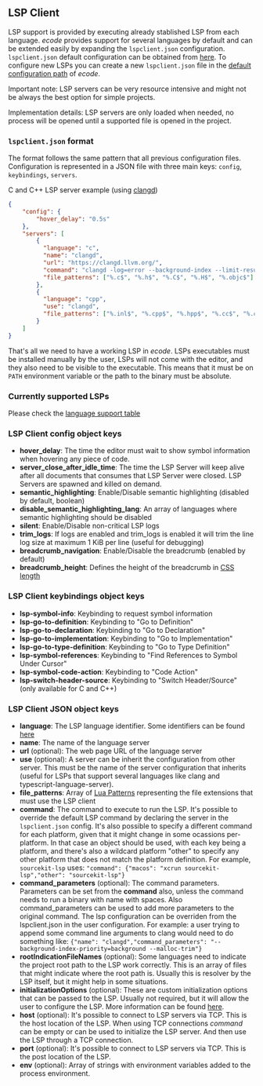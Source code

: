 ## LSP Client

LSP support is provided by executing already stablished LSP from each language.
*ecode* provides support for several languages by default and can be extended easily by expanding the
`lspclient.json` configuration. `lspclient.json` default configuration can be obtained from [here](https://raw.githubusercontent.com/SpartanJ/eepp/develop/bin/assets/plugins/lspclient.json).
To configure new LSPs you can create a new `lspclient.json` file in the [default configuration path](../README.md##plugins-configuration-files-location) of *ecode*.

Important note: LSP servers can be very resource intensive and might not be always the best option for simple projects.

Implementation details: LSP servers are only loaded when needed, no process will be opened until a
supported file is opened in the project.

### `lspclient.json` format

The format follows the same pattern that all previous configuration files. Configuration is represented
in a JSON file with three main keys: `config`, `keybindings`, `servers`.

C and C++ LSP server example (using [clangd](https://clangd.llvm.org/))

```json
{
    "config": {
        "hover_delay": "0.5s"
    },
    "servers": [
        {
          "language": "c",
          "name": "clangd",
          "url": "https://clangd.llvm.org/",
          "command": "clangd -log=error --background-index --limit-results=500 --completion-style=bundled",
          "file_patterns": ["%.c$", "%.h$", "%.C$", "%.H$", "%.objc$"]
        },
        {
          "language": "cpp",
          "use": "clangd",
          "file_patterns": ["%.inl$", "%.cpp$", "%.hpp$", "%.cc$", "%.cxx$", "%.c++$", "%.hh$", "%.hxx$", "%.h++$", "%.objcpp$"]
        }
    ]
}
```

That's all we need to have a working LSP in *ecode*. LSPs executables must be installed manually
by the user, LSPs will not come with the editor, and they also need to be visible to the executable.
This means that it must be on `PATH` environment variable or the path to the binary must be absolute.

### Currently supported LSPs

Please check the [language support table](#language-support-table)

### LSP Client config object keys

* **hover_delay**: The time the editor must wait to show symbol information when hovering any piece of code.
* **server_close_after_idle_time**: The time the LSP Server will keep alive after all documents that consumes that LSP Server were closed. LSP Servers are spawned and killed on demand.
* **semantic_highlighting**: Enable/Disable semantic highlighting (disabled by default, boolean)
* **disable_semantic_highlighting_lang**: An array of languages where semantic highlighting should be disabled
* **silent**: Enable/Disable non-critical LSP logs
* **trim_logs**: If logs are enabled and trim_logs is enabled it will trim the line log size at maximum 1 KiB per line (useful for debugging)
* **breadcrumb_navigation**: Enable/Disable the breadcrumb (enabled by default)
* **breadcrumb_height**: Defines the height of the breadcrumb in [CSS length](https://eepp.ensoft.dev/page_cssspecification.html#length-data-type)

### LSP Client keybindings object keys

* **lsp-symbol-info**: Keybinding to request symbol information
* **lsp-go-to-definition**: Keybinding to "Go to Definition"
* **lsp-go-to-declaration**: Keybinding to "Go to Declaration"
* **lsp-go-to-implementation**: Keybinding to "Go to Implementation"
* **lsp-go-to-type-definition**: Keybinding to "Go to Type Definition"
* **lsp-symbol-references**: Keybinding to "Find References to Symbol Under Cursor"
* **lsp-symbol-code-action**: Keybinding to "Code Action"
* **lsp-switch-header-source**: Keybinding to "Switch Header/Source" (only available for C and C++)

### LSP Client JSON object keys

* **language**: The LSP language identifier. Some identifiers can be found [here](https://microsoft.github.io/language-server-protocol/specifications/lsp/3.17/specification/#textDocumentItem)
* **name**: The name of the language server
* **url** (optional): The web page URL of the language server
* **use** (optional): A server can be inherit the configuration from other server. This must be the name of the server configuration that inherits (useful for LSPs that support several languages like clang and typescript-language-server).
* **file_patterns**: Array of [Lua Patterns](https://www.lua.org/manual/5.4/manual.html#6.4.1) representing the file extensions that must use the LSP client
* **command**: The command to execute to run the LSP. It's possible to override the default LSP command by declaring the server in the `lspclient.json` config. It's also possible to specify a different command for each platform, given that it might change in some ocassions per-platform. In that case an object should be used, with each key being a platform, and there's also a wildcard platform "other" to specify any other platform that does not match the platform definition. For example, `sourcekit-lsp` uses: `"command": {"macos": "xcrun sourcekit-lsp","other": "sourcekit-lsp"}`
* **command_parameters** (optional): The command parameters. Parameters can be set from the **command** also, unless the command needs to run a binary with name with spaces. Also command_parameters can be used to add more parameters to the original command. The lsp configuration can be overriden from the lspclient.json in the user configuration. For example: a user trying to append some command line arguments to clang would need to do something like: `{"name": "clangd","command_parameters": "--background-index-priority=background --malloc-trim"}`
* **rootIndicationFileNames** (optional): Some languages need to indicate the project root path to the LSP work correctly. This is an array of files that might indicate where the root path is. Usually this is resolver by the LSP itself, but it might help in some situations.
* **initializationOptions** (optional): These are custom initialization options that can be passed to the LSP. Usually not required, but it will allow the user to configure the LSP. More information can be found [here](https://microsoft.github.io/language-server-protocol/specifications/lsp/3.17/specification/#initialize).
* **host** (optional): It's possible to connect to LSP servers via TCP. This is the host location of the LSP. When using TCP connections *command* can be empty or can be used to initialize the LSP server. And then use the LSP through a TCP connection.
* **port** (optional): It's possible to connect to LSP servers via TCP. This is the post location of the LSP.
* **env** (optional): Array of strings with environment variables added to the process environment.
